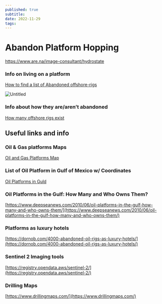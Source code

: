 ```yaml
---
published: true
subtitle: 
date: 2022-11-29
tags: 
---
```


# Abandon Platform Hopping

https://www.are.na/image-consultant/hydrostate

### Info on living on a platform

[How to find a list of Abandoned offshore-rigs](https://www.quora.com/How-can-I-find-a-list-of-abandoned-offshore-oil-rigs-and-run-a-sustainable-living-project?share=1)

![Untitled](https://s3-us-west-2.amazonaws.com/secure.notion-static.com/4c05e8a4-0033-4015-bd34-1d6f7452f5d3/Untitled.png)

### Info about how they are/aren’t abandoned

[How many offshore rigs exist](https://www.quora.com/How-many-abandoned-offshore-oil-rigs-are-there-and-what-will-be-done-about-them?share=1)

## Useful links and info

### Oil & Gas platforms Maps

[Oil and Gas Platforms Map](https://www.saltwater-recon.com/oil-gas-platforms-map/)

### List of Oil Platform in Gulf of Mexico w/ Coordinates

[Oil Platforms in Guld](https://www.data.bsee.gov/Platform/Files/3060.pdf)

### ****Oil Platforms in the Gulf: How Many and Who Owns Them?****

[](https://www.deepseanews.com/2010/06/oil-platforms-in-the-gulf-how-many-and-who-owns-them/)[https://www.deepseanews.com/2010/06/oil-platforms-in-the-gulf-how-many-and-who-owns-them/](https://www.deepseanews.com/2010/06/oil-platforms-in-the-gulf-how-many-and-who-owns-them/)

### Platforms as luxury hotels

[](https://dornob.com/4000-abandoned-oil-rigs-as-luxury-hotels/)[https://dornob.com/4000-abandoned-oil-rigs-as-luxury-hotels/](https://dornob.com/4000-abandoned-oil-rigs-as-luxury-hotels/)

### Sentinel 2 Imaging tools

[](https://registry.opendata.aws/sentinel-2/)[https://registry.opendata.aws/sentinel-2/](https://registry.opendata.aws/sentinel-2/)

### Drilling Maps

[](https://www.drillingmaps.com/)[https://www.drillingmaps.com/](https://www.drillingmaps.com/)